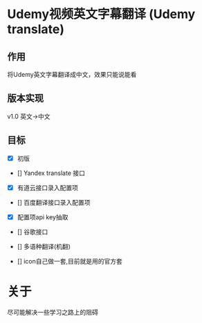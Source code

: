 Udemy视频英文字幕翻译 (Udemy translate)
====

## 作用

将Udemy英文字幕翻译成中文，效果只能说能看

## 版本实现

v1.0 英文->中文

## 目标

- [x] 初版

- [] Yandex translate 接口

- [x] 有道云接口录入配置项

- [] 百度翻译接口录入配置项

- [x] 配置项api key抽取

- [] 谷歌接口 

- [] 多语种翻译(机翻) 

- [] icon自己做一套,目前就是用的官方套

# 关于

尽可能解决一些学习之路上的阻碍
